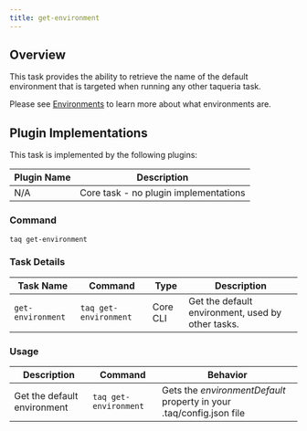 ```yaml
---
title: get-environment
---
```


## Overview

This task provides the ability to retrieve the name of the default environment that is targeted when running any other taqueria task.

Please see [Environments](/taqueria/config/environments) to learn more about what environments are.

## Plugin Implementations

This task is implemented by the following plugins:

| Plugin Name                            | Description                             |
| -------------------------------------- | --------------------------------------- |
| N/A                                    | Core task - no plugin implementations   |

### Command

```shell
taq get-environment
```

### Task Details

| Task Name        | Command                       | Type                      | Description                                                  |
| ---------------- | ----------------------------- | ------------------------- | ------------------------------------------------------------ |
| `get-environment`|`taq get-environment`          | Core CLI                  | Get the default environment, used by other tasks.            |

### Usage

| Description                               | Command                            | Behavior                                                                      |
| ----------------------------------------- | ---------------------------------- | ----------------------------------------------------------------------------- |
| Get the default environment               | `taq get-environment`              | Gets the _environmentDefault_ property in your .taq/config.json file          |